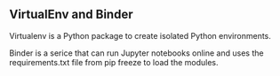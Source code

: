 ## VirtualEnv and Binder

Virtualenv is a Python package to create isolated Python environments. 


Binder is a serice that can run Jupyter notebooks online and uses the requirements.txt file from pip freeze to load the modules.